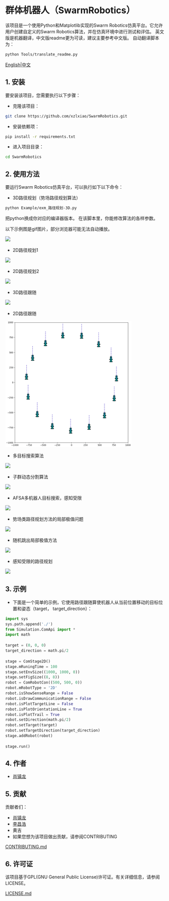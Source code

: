#  群体机器人（SwarmRobotics）

该项目是一个使用Python和Matplotlib实现的Swarm Robotics仿真平台。它允许用户创建自定义的Swarm Robotics算法，并在仿真环境中进行测试和评估。
英文版是机器翻译，中文版readme更为可读，建议主要参考中文版。
自动翻译脚本为：

```bash
python Tools/translate_readme.py
```

[English](./README.md)|[中文](./readme_chinese.md)

## 1. 安装
要安装该项目，您需要执行以下步骤：

- 克隆该项目：

```bash
git clone https://github.com/xzlxiao/SwarmRobotics.git
```
- 安装依赖项：

```bash
pip install -r requirements.txt
```

- 进入项目目录：

```bash
cd SwarmRobotics
```



## 2. 使用方法
要运行Swarm Robotics仿真平台，可以执行如下以下命令：

- 3D路径规划（势场路径规划算法）
```bash
python Example/exm_路径规划-3D.py
```

把python换成你对应的编译器版本。
在该脚本里，你能修改算法的各样参数。

以下示例图是gif图片，部分浏览器可能无法自动播放。

![](Resource/path_planning_3d.gif)

- 2D路径规划1

![](Resource/path_planning_2d.gif)

- 2D路径规划2

![](Resource/path_planning_2d_2.gif)

- 3D路径跟随

![](Resource/path_following_3d.gif)

- 2D路径跟随

![](Resource/path_following_2d.gif)

- 多目标搜索算法

![](Resource/multi_target_search.gif)

- 子群动态分割算法

![](Resource/subgroup_split.gif)

- AFSA多机器人目标搜索，感知受限

![](Resource/AFSA.gif)

- 势场类路径规划方法的局部极值问题

![](Resource/local_extremum1.gif)

- 随机跳出局部极值方法

![](Resource/local_extremum_leap1.gif)

- 感知受限的路径规划

![](Resource/sense_limited.gif)

## 3. 示例
- 下面是一个简单的示例，它使用路径跟随算使机器人从当前位置移动的目标位置和姿态（target， target_direction）：

```python
import sys
sys.path.append('./')
from Simulation.ComApi import *
import math

target = (0, 0, 0)
target_direction = math.pi/2

stage = ComStage2D()
stage.mRuningTime = 100
stage.setEnvSize((1000, 1000, 0))
stage.setFigSize((8, 8))
robot = ComRobotCon((500, 500, 0))
robot.mRobotType = '2D'
robot.isShowSenseRange = False
robot.isDrawCommunicationRange = False 
robot.isPlotTargetLine = False
robot.isPlotOrientationLine = True
robot.isPlotTrail = True
robot.setDirection(math.pi/2)
robot.setTarget(target)
robot.setTargetDirection(target_direction)
stage.addRobot(robot)

stage.run()
```

## 4. 作者
- [肖镇龙](https://github.com/xzlxiao)

## 5. 贡献
贡献者们：

- [肖镇龙](https://github.com/xzlxiao)
- [李昌浩](https://github.com/Pekachiu)
- 黄吉
- 如果您想为该项目做出贡献，请参阅CONTRIBUTING

[CONTRIBUTING.md]()

## 6. 许可证
该项目基于GPL(GNU General Public License)许可证。有关详细信息，请参阅LICENSE。

[LICENSE.md](./LICENSE)